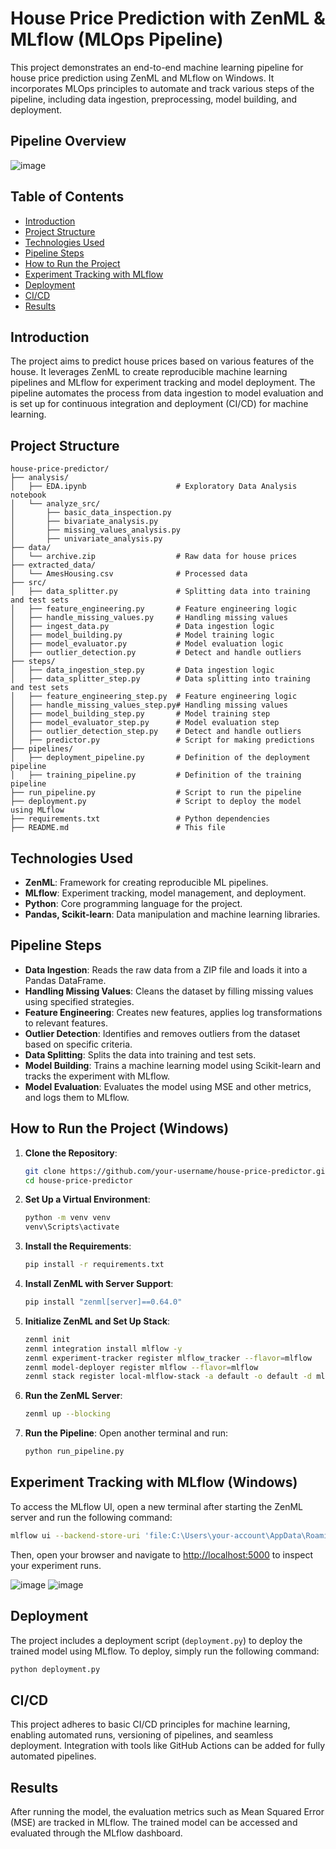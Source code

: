 # House Price Prediction with ZenML & MLflow (MLOps Pipeline)

This project demonstrates an end-to-end machine learning pipeline for house price prediction using ZenML and MLflow on Windows. It incorporates MLOps principles to automate and track various steps of the pipeline, including data ingestion, preprocessing, model building, and deployment.

## Pipeline Overview
![image](https://github.com/user-attachments/assets/7adec222-56a1-4831-9470-52f8baaf312a)

## Table of Contents

- [Introduction](#introduction)
- [Project Structure](#project-structure)
- [Technologies Used](#technologies-used)
- [Pipeline Steps](#pipeline-steps)
- [How to Run the Project](#how-to-run-the-project)
- [Experiment Tracking with MLflow](#experiment-tracking-with-mlflow)
- [Deployment](#deployment)
- [CI/CD](#cicd)
- [Results](#results)

## Introduction

The project aims to predict house prices based on various features of the house. It leverages ZenML to create reproducible machine learning pipelines and MLflow for experiment tracking and model deployment. The pipeline automates the process from data ingestion to model evaluation and is set up for continuous integration and deployment (CI/CD) for machine learning.

## Project Structure

```
house-price-predictor/
├── analysis/
│   ├── EDA.ipynb                    # Exploratory Data Analysis notebook
│   └── analyze_src/
│       ├── basic_data_inspection.py    
│       ├── bivariate_analysis.py
│       ├── missing_values_analysis.py    
│       ├── univariate_analysis.py  
├── data/
│   └── archive.zip                  # Raw data for house prices
├── extracted_data/
│   └── AmesHousing.csv              # Processed data
├── src/
│   ├── data_splitter.py             # Splitting data into training and test sets
│   ├── feature_engineering.py       # Feature engineering logic
│   ├── handle_missing_values.py     # Handling missing values
│   ├── ingest_data.py               # Data ingestion logic
│   ├── model_building.py            # Model training logic
│   ├── model_evaluator.py           # Model evaluation logic
│   ├── outlier_detection.py         # Detect and handle outliers
├── steps/
│   ├── data_ingestion_step.py       # Data ingestion logic
│   ├── data_splitter_step.py        # Data splitting into training and test sets
│   ├── feature_engineering_step.py  # Feature engineering logic
│   ├── handle_missing_values_step.py# Handling missing values
│   ├── model_building_step.py       # Model training step
│   ├── model_evaluator_step.py      # Model evaluation step
│   ├── outlier_detection_step.py    # Detect and handle outliers
│   ├── predictor.py                 # Script for making predictions
├── pipelines/
│   ├── deployment_pipeline.py       # Definition of the deployment pipeline
│   ├── training_pipeline.py         # Definition of the training pipeline
├── run_pipeline.py                  # Script to run the pipeline
├── deployment.py                    # Script to deploy the model using MLflow
├── requirements.txt                 # Python dependencies
├── README.md                        # This file
```

## Technologies Used

- **ZenML**: Framework for creating reproducible ML pipelines.
- **MLflow**: Experiment tracking, model management, and deployment.
- **Python**: Core programming language for the project.
- **Pandas, Scikit-learn**: Data manipulation and machine learning libraries.

## Pipeline Steps

- **Data Ingestion**: Reads the raw data from a ZIP file and loads it into a Pandas DataFrame.
- **Handling Missing Values**: Cleans the dataset by filling missing values using specified strategies.
- **Feature Engineering**: Creates new features, applies log transformations to relevant features.
- **Outlier Detection**: Identifies and removes outliers from the dataset based on specific criteria.
- **Data Splitting**: Splits the data into training and test sets.
- **Model Building**: Trains a machine learning model using Scikit-learn and tracks the experiment with MLflow.
- **Model Evaluation**: Evaluates the model using MSE and other metrics, and logs them to MLflow.

## How to Run the Project (Windows)

1. **Clone the Repository**:
    ```bash
    git clone https://github.com/your-username/house-price-predictor.git
    cd house-price-predictor
    ```

2. **Set Up a Virtual Environment**:
    ```bash
    python -m venv venv
    venv\Scripts\activate
    ```

3. **Install the Requirements**:
    ```bash
    pip install -r requirements.txt
    ```

4. **Install ZenML with Server Support**:
    ```bash
    pip install "zenml[server]==0.64.0"
    ```

5. **Initialize ZenML and Set Up Stack**:
    ```bash
    zenml init
    zenml integration install mlflow -y
    zenml experiment-tracker register mlflow_tracker --flavor=mlflow
    zenml model-deployer register mlflow --flavor=mlflow
    zenml stack register local-mlflow-stack -a default -o default -d mlflow -e mlflow_tracker --set
    ```

6. **Run the ZenML Server**:
    ```bash
    zenml up --blocking
    ```

7. **Run the Pipeline**:
    Open another terminal and run:
    ```bash
    python run_pipeline.py
    ```

## Experiment Tracking with MLflow (Windows)

To access the MLflow UI, open a new terminal after starting the ZenML server and run the following command:

```bash
mlflow ui --backend-store-uri 'file:C:\Users\your-account\AppData\Roaming\zenml\local_stores\1557ac67-da77-4577-a969-51f921786ec6\mlruns'
```

Then, open your browser and navigate to [http://localhost:5000](http://localhost:5000) to inspect your experiment runs.

![image](https://github.com/user-attachments/assets/4c191489-9539-4465-88cb-620b2b2ea8fc)
![image](https://github.com/user-attachments/assets/ffa3b758-63d3-48d0-8882-ec7110021151)

## Deployment

The project includes a deployment script (`deployment.py`) to deploy the trained model using MLflow. To deploy, simply run the following command:

```bash
python deployment.py
```

## CI/CD

This project adheres to basic CI/CD principles for machine learning, enabling automated runs, versioning of pipelines, and seamless deployment. Integration with tools like GitHub Actions can be added for fully automated pipelines.

## Results

After running the model, the evaluation metrics such as Mean Squared Error (MSE) are tracked in MLflow. The trained model can be accessed and evaluated through the MLflow dashboard.


